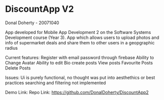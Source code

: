# DiscountApp V2

Donal Doherty - 20071040 

App developed for Mobile App Development 2 on the Software Systems Development course (Year 3). App which allows users to upload photos 
and info of supermarket deals and share them to other users in a geopgraphic radius

Current features:
Register with email password through firebase
Ability to Change Avatar
Ability to edit Bio
create posts
View posts
Favourite Posts
Delete Posts


Issues:
Ui is purely functional, no thought was put into aesthethics or best practices
searching and filtering not implemented


Demo Link: 
Repo Link: https://github.com/DonalDoherty/DiscountApp2
